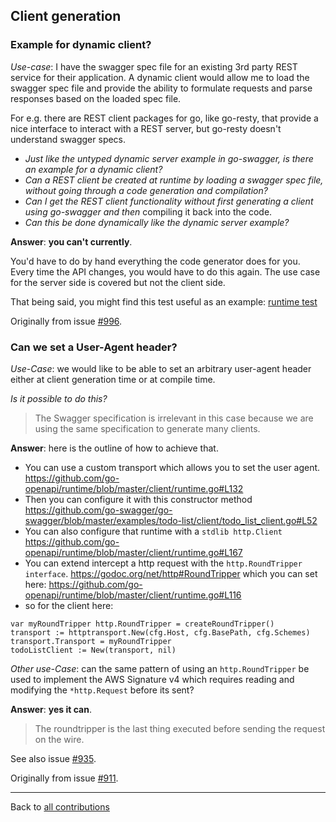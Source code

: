 <!-- Questions about client generation -->
## Client generation

### Example for dynamic client?
_Use-case_: I have the swagger spec file for an existing 3rd party REST service for their application.
A dynamic client would allow me to load the swagger spec file and provide the ability to formulate requests and parse responses
based on the loaded spec file.

For e.g. there are REST client packages for go, like go-resty, that provide a nice interface
to interact with a REST server, but go-resty doesn't understand swagger specs.

- *Just like the untyped dynamic server example in go-swagger, is there an example for a dynamic client?*
- *Can a REST client be created at runtime by loading a swagger spec file, without going through a code generation and compilation?*
- *Can I get the REST client functionality without first generating a client using go-swagger and then*
compiling it back into the code.
- *Can this be done dynamically like the dynamic server example?*

**Answer**: **you can't currently**.

You'd have to do by hand everything the code generator does for you. Every time the API changes, you would have to do this again.
The use case for the server side is covered but not the client side.

That being said, you might find this test useful as an example:
[runtime test](https://github.com/go-openapi/runtime/blob/master/client/runtime_test.go#L144-L188)

Originally from issue [#996](https://github.com/go-swagger/go-swagger/issues/996).

### Can we set a User-Agent header?
_Use-Case_: we would like to be able to set an arbitrary user-agent header either at client generation time or at compile time.

*Is it possible to do this?*

>The Swagger specification is irrelevant in this case because we are using the same specification to generate many clients.

**Answer**: here is the outline of how to achieve that.

- You can use a custom transport which allows you to set the user agent.
https://github.com/go-openapi/runtime/blob/master/client/runtime.go#L132
- Then you can configure it with this constructor method
https://github.com/go-swagger/go-swagger/blob/master/examples/todo-list/client/todo_list_client.go#L52
- You can also configure that runtime with a `stdlib http.Client`
https://github.com/go-openapi/runtime/blob/master/client/runtime.go#L167
- You can extend intercept a http request with the `http.RoundTripper interface`. https://godoc.org/net/http#RoundTripper
which you can set here: https://github.com/go-openapi/runtime/blob/master/client/runtime.go#L116
- so for the client here:

```golang
var myRoundTripper http.RoundTripper = createRoundTripper()
transport := httptransport.New(cfg.Host, cfg.BasePath, cfg.Schemes)
transport.Transport = myRoundTripper
todoListClient := New(transport, nil)
```

_Other use-Case_: can the same pattern of using an `http.RoundTripper` be used to implement the AWS Signature v4 which requires
reading and modifying the `*http.Request` before its sent?

**Answer**: **yes it can**.

>The roundtripper is the last thing executed before sending the request on the wire.

See also issue [#935](https://github.com/go-swagger/go-swagger/issues/935).

Originally from issue [#911](https://github.com/go-swagger/go-swagger/issues/911).

-------------

Back to [all contributions](README.md#all-contributed-questions)